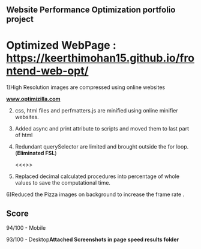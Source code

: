 ## Website Performance Optimization portfolio project

# Optimized WebPage : https://keerthimohan15.github.io/frontend-web-opt/

1)High Resolution images are compressed using online websites

  **www.optimizilla.com**

2) css, html files and perfmatters.js are minified using online minifier websites.

3) Added async and print attribute to scripts and moved them to last part of html

4) Redundant querySelector are limited and brought outside the for loop.(**Eliminated FSL**)

    <<<<Also used Web API call for faster performance>>>

5) Replaced decimal calculated procedures into percentage of whole values to save the computational time.

6)Reduced the Pizza images on background to increase the frame rate .

## Score
94/100 - Mobile

93/100 - Desktop**Attached Screenshots in page speed results folder**
